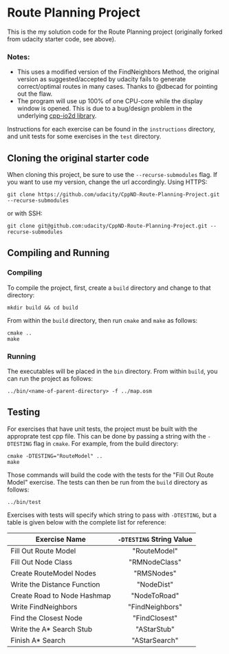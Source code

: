 # Route Planning Project 

This is the my solution code for the Route Planning project (originally forked from udacity starter code, see above). 

### Notes:
- This uses a modified version of the FindNeighbors Method, the original version as suggested/accepted by udacity fails to generate 
correct/optimal routes in many cases. Thanks to @dbecad for pointing out the flaw.
- The program will use up 100% of one CPU-core while the display window is opened. This is due to a bug/design problem in the underlying [cpp-io2d library](https://github.com/cpp-io2d/P0267_RefImpl/issues/116).

Instructions for each exercise can be found in the `instructions` directory, and unit tests for some exercises in the `test` directory.

## Cloning the original starter code

When cloning this project, be sure to use the `--recurse-submodules` flag. If you want to use my version, change the url accordingly. Using HTTPS:
```
git clone https://github.com/udacity/CppND-Route-Planning-Project.git --recurse-submodules
```
or with SSH:
```
git clone git@github.com:udacity/CppND-Route-Planning-Project.git --recurse-submodules
```

## Compiling and Running

### Compiling
To compile the project, first, create a `build` directory and change to that directory:
```
mkdir build && cd build
```
From within the `build` directory, then run `cmake` and `make` as follows:
```
cmake ..
make
```
### Running
The executables will be placed in the `bin` directory. From within `build`, you can run the project as follows:
```
../bin/<name-of-parent-directory> -f ../map.osm
```

## Testing

For exercises that have unit tests, the project must be built with the approprate test cpp file. This can be done by passing a string with the `-DTESTING` flag in `cmake`. For example, from the build directory:
```
cmake -DTESTING="RouteModel" ..
make
```
Those commands will build the code with the tests for the "Fill Out Route Model" exercise. The tests can then be run from the `build` directory as follows:
```
../bin/test
```
Exercises with tests will specify which string to pass with `-DTESTING`, but a table is given below with the complete list for reference:

| Exercise Name               | `-DTESTING` String Value |
|-----------------------------|:------------------------:|
| Fill Out Route Model        |       "RouteModel"       |
| Fill Out Node Class         |       "RMNodeClass"      |
| Create RouteModel Nodes     |        "RMSNodes"        |
| Write the Distance Function |        "NodeDist"        |
| Create Road to Node Hashmap |       "NodeToRoad"       |
| Write FindNeighbors         |      "FindNeighbors"     |
| Find the Closest Node       |       "FindClosest"      |
| Write the A\* Search Stub   |        "AStarStub"       |
| Finish A\* Search           |       "AStarSearch"      |

